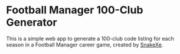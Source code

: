 # Football Manager 100-Club Generator

This is a simple web app to generate a 100-club code listing for each season in a Football Manager career game, created by [SnakeXe](mailto:alex.kelly@william-lee.com).